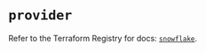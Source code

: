 # `provider`

Refer to the Terraform Registry for docs: [`snowflake`](https://registry.terraform.io/providers/snowflake-labs/snowflake/0.86.0/docs).
